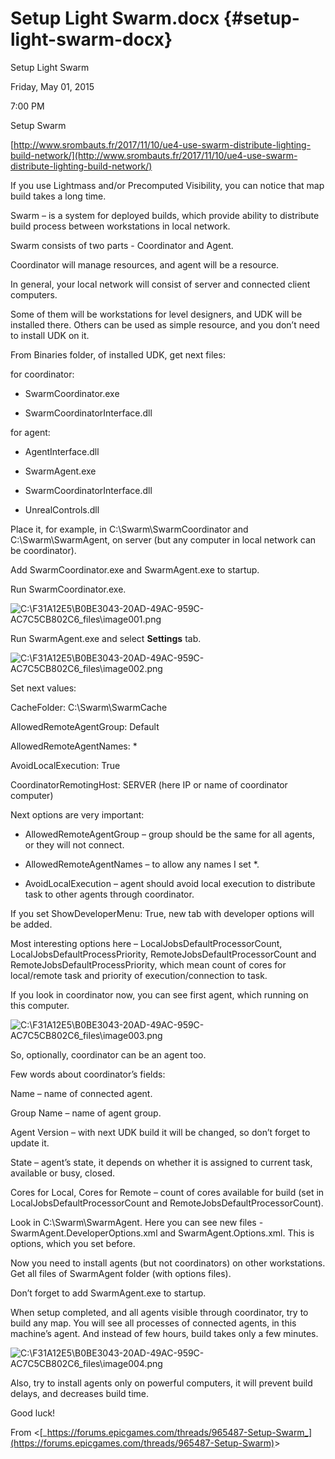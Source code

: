# Setup Light Swarm.docx {#setup-light-swarm-docx}

Setup Light Swarm

Friday, May 01, 2015

7:00 PM

Setup Swarm

[http://www.srombauts.fr/2017/11/10/ue4-use-swarm-distribute-lighting-build-network/](http://www.srombauts.fr/2017/11/10/ue4-use-swarm-distribute-lighting-build-network/)

If you use Lightmass and/or Precomputed Visibility, you can notice that map build takes a long time.

Swarm – is a system for deployed builds, which provide ability to distribute build process between workstations in local network.

Swarm consists of two parts - Coordinator and Agent.

Coordinator will manage resources, and agent will be a resource.

In general, your local network will consist of server and connected client computers.

Some of them will be workstations for level designers, and UDK will be installed there. Others can be used as simple resource, and you don’t need to install UDK on it.

From Binaries folder, of installed UDK, get next files:

for coordinator:

- SwarmCoordinator.exe

- SwarmCoordinatorInterface.dll

for agent:

- AgentInterface.dll

- SwarmAgent.exe

- SwarmCoordinatorInterface.dll

- UnrealControls.dll

Place it, for example, in C:\Swarm\SwarmCoordinator and C:\Swarm\SwarmAgent, on server (but any computer in local network can be coordinator).

Add SwarmCoordinator.exe and SwarmAgent.exe to startup.

Run SwarmCoordinator.exe.

![C:\F31A12E5\B0BE3043-20AD-49AC-959C-AC7C5CB802C6_files\image001.png](C:\ikrima\src\personal\ue4guide\exports\export\assets\cf31a12e5b0be3043-20ad-49ac-959c.png)

Run SwarmAgent.exe and select **Settings** tab.

![C:\F31A12E5\B0BE3043-20AD-49AC-959C-AC7C5CB802C6_files\image002.png](C:\ikrima\src\personal\ue4guide\exports\export\assets\cf31a12e5b0be3043-20ad-49ac-959c.png)

Set next values:

CacheFolder: C:\Swarm\SwarmCache

AllowedRemoteAgentGroup: Default

AllowedRemoteAgentNames: *

AvoidLocalExecution: True

CoordinatorRemotingHost: SERVER (here IP or name of coordinator computer)

Next options are very important:

- AllowedRemoteAgentGroup – group should be the same for all agents, or they will not connect.

- AllowedRemoteAgentNames – to allow any names I set *.

- AvoidLocalExecution – agent should avoid local execution to distribute task to other agents through coordinator.

If you set ShowDeveloperMenu: True, new tab with developer options will be added.

Most interesting options here – LocalJobsDefaultProcessorCount, LocalJobsDefaultProcessPriority, RemoteJobsDefaultProcessorCount and RemoteJobsDefaultProcessPriority, which mean count of cores for local/remote task and priority of execution/connection to task.

If you look in coordinator now, you can see first agent, which running on this computer.

![C:\F31A12E5\B0BE3043-20AD-49AC-959C-AC7C5CB802C6_files\image003.png](C:\ikrima\src\personal\ue4guide\exports\export\assets\cf31a12e5b0be3043-20ad-49ac-959c.png)

So, optionally, coordinator can be an agent too.

Few words about coordinator’s fields:

Name – name of connected agent.

Group Name – name of agent group.

Agent Version – with next UDK build it will be changed, so don’t forget to update it.

State – agent’s state, it depends on whether it is assigned to current task, available or busy, closed.

Cores for Local, Cores for Remote – count of cores available for build (set in LocalJobsDefaultProcessorCount and RemoteJobsDefaultProcessorCount).

Look in C:\Swarm\SwarmAgent. Here you can see new files - SwarmAgent.DeveloperOptions.xml and SwarmAgent.Options.xml. This is options, which you set before.

Now you need to install agents (but not coordinators) on other workstations. Get all files of SwarmAgent folder (with options files).

Don’t forget to add SwarmAgent.exe to startup.

When setup completed, and all agents visible through coordinator, try to build any map. You will see all processes of connected agents, in this machine’s agent. And instead of few hours, build takes only a few minutes.

![C:\F31A12E5\B0BE3043-20AD-49AC-959C-AC7C5CB802C6_files\image004.png](C:\ikrima\src\personal\ue4guide\exports\export\assets\cf31a12e5b0be3043-20ad-49ac-959c.png)

Also, try to install agents only on powerful computers, it will prevent build delays, and decreases build time.

Good luck!

From &lt;[_https://forums.epicgames.com/threads/965487-Setup-Swarm_](https://forums.epicgames.com/threads/965487-Setup-Swarm)&gt;